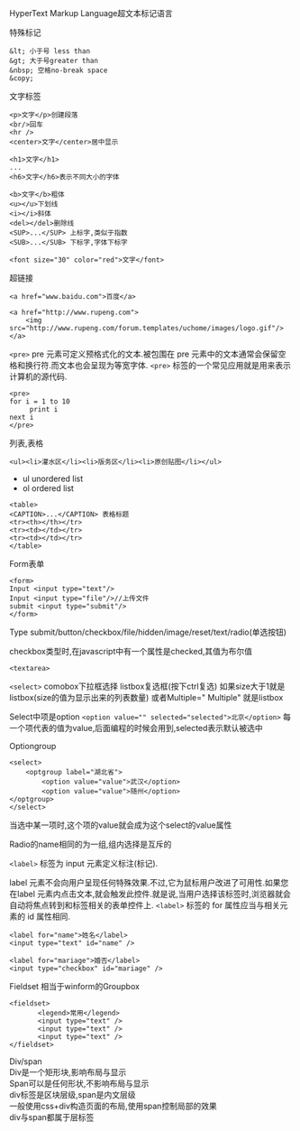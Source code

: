 HyperText Markup Language超文本标记语言

特殊标记
```
&lt; 小于号 less than
&gt; 大于号greater than
&nbsp; 空格no-break space
&copy;
```

文字标签
```
<p>文字</p>创建段落
<br/>回车
<hr />
<center>文字</center>居中显示

<h1>文字</h1>
...
<h6>文字</h6>表示不同大小的字体

<b>文字</b>粗体
<u></u>下划线
<i></i>斜体
<del></del>删除线
<SUP>...</SUP> 上标字,类似于指数
<SUB>...</SUB> 下标字,字体下标字
 
<font size="30" color="red">文字</font>
```

超链接
```
<a href="www.baidu.com">百度</a>

<a href="http://www.rupeng.com">
	<img src="http://www.rupeng.com/forum.templates/uchome/images/logo.gif"/>
</a>
```

`<pre>` pre 元素可定义预格式化的文本.被包围在 pre 元素中的文本通常会保留空格和换行符.而文本也会呈现为等宽字体.
`<pre>` 标签的一个常见应用就是用来表示计算机的源代码.
```
<pre>
for i = 1 to 10
	 print i
next i
</pre>
```

列表,表格
```
<ul><li>灌水区</li><li>版务区</li><li>原创贴图</li></ul>
```
- ul unordered list
- ol ordered list

```
<table>
<CAPTION>...</CAPTION> 表格标题
<tr><th></th></tr>
<tr><td></td></tr>
<tr><td></td></tr>
</table>
```

Form表单
```
<form>
Input <input type="text"/>
Input <input type="file"/>//上传文件
submit <input type="submit"/>
</form>
```
Type submit/button/checkbox/file/hidden/image/reset/text/radio(单选按钮)

checkbox类型时,在javascript中有一个属性是checked,其值为布尔值

`<textarea>`

`<select>` comobox下拉框选择 listbox复选框(按下ctrl复选)
如果size大于1就是listbox(size的值为显示出来的列表数量)
或者Multiple=" Multiple" 就是listbox

Select中项是option `<option value="" selected="selected">北京</option>`
每一个项代表的值为value,后面编程的时候会用到,selected表示默认被选中

Optiongroup
```
<select>
	<optgroup label="湖北省">
		<option value="value">武汉</option>
		<option value="value">随州</option>
</optgroup>
</select>
```
当选中某一项时,这个项的value就会成为这个select的value属性

Radio的name相同的为一组,组内选择是互斥的

`<label>` 标签为 input 元素定义标注(标记).

label 元素不会向用户呈现任何特殊效果.不过,它为鼠标用户改进了可用性.如果您在label 元素内点击文本,就会触发此控件.就是说,当用户选择该标签时,浏览器就会自动将焦点转到和标签相关的表单控件上.
`<label>` 标签的 for 属性应当与相关元素的 id 属性相同.
```
<label for="name">姓名</label>
<input type="text" id="name" />

<label for="mariage">婚否</label>
<input type="checkbox" id="mariage" />
```

Fieldset 相当于winform的Groupbox
```
<fieldset>
	   <legend>常用</legend>
	   <input type="text" />
	   <input type="text" />
	   <input type="text" />	  
</fieldset>
```
 
Div/span  
Div是一个矩形块,影响布局与显示  
Span可以是任何形状,不影响布局与显示  
div标签是区块层级,span是内文层级  
一般使用css+div构造页面的布局,使用span控制局部的效果  
div与span都属于层标签

